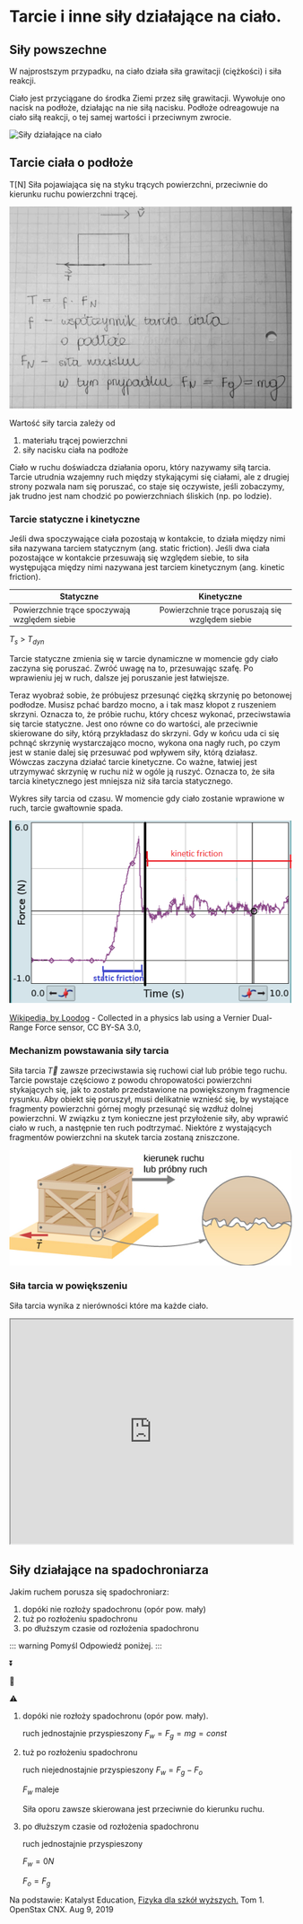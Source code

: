 # Tarcie i inne siły działające na ciało.

## Siły powszechne

W najprostszym przypadku, na ciało działa siła grawitacji (ciężkości) i siła reakcji.

Ciało jest przyciągane do środka Ziemi przez siłę grawitacji. Wywołuje ono nacisk na podłoże, działając na nie siłą nacisku. Podłoże odreagowuje na ciało siłą reakcji, o tej samej wartości i przeciwnym zwrocie.

![Siły działające na ciało](../.vuepress/dist/dynamics/pl/sily-dzialajace-na-cialo.jpg)

## Tarcie ciała o podłoże

T[N] Siła pojawiająca się na styku trących powierzchni, przeciwnie do kierunku ruchu powierzchni trącej.

![Siła tarcia](../.vuepress/public/dynamika/sila-tarcia.jpg)

Wartość siły tarcia zależy od

1. materiału trącej powierzchni
2. siły nacisku ciała na podłoże

Ciało w ruchu doświadcza działania oporu, który nazywamy siłą tarcia. Tarcie utrudnia wzajemny ruch między stykającymi się ciałami, ale z drugiej strony pozwala nam się poruszać, co staje się oczywiste, jeśli zobaczymy, jak trudno jest nam chodzić po powierzchniach śliskich (np. po lodzie).

### Tarcie statyczne i kinetyczne

Jeśli dwa spoczywające ciała pozostają w kontakcie, to działa między nimi siła nazywana tarciem statycznym (ang. static friction). Jeśli dwa ciała pozostające w kontakcie przesuwają się względem siebie, to siła występująca między nimi nazywana jest tarciem kinetycznym (ang. kinetic friction).

| Statyczne                                     |                    Kinetyczne                    |
| --------------------------------------------- | :----------------------------------------------: |
| Powierzchnie trące spoczywają względem siebie | Powierzchnie trące poruszają się względem siebie |

$T_s$ > $T_{dyn}$

Tarcie statyczne zmienia się w tarcie dynamiczne w momencie gdy ciało zaczyna się poruszać. Zwróć uwagę na to, przesuwając szafę. Po wprawieniu jej w ruch, dalsze jej poruszanie jest łatwiejsze.

Teraz wyobraź sobie, że próbujesz przesunąć ciężką skrzynię po betonowej podłodze. Musisz pchać bardzo mocno, a i tak masz kłopot z ruszeniem skrzyni. Oznacza to, że próbie ruchu, który chcesz wykonać, przeciwstawia się tarcie statyczne. Jest ono równe co do wartości, ale przeciwnie skierowane do siły, którą przykładasz do skrzyni. Gdy w końcu uda ci się pchnąć skrzynię wystarczająco mocno, wykona ona nagły ruch, po czym jest w stanie dalej się przesuwać pod wpływem siły, którą działasz. Wówczas zaczyna działać tarcie kinetyczne. Co ważne, łatwiej jest utrzymywać skrzynię w ruchu niż w ogóle ją ruszyć. Oznacza to, że siła tarcia kinetycznego jest mniejsza niż siła tarcia statycznego.

Wykres siły tarcia od czasu. W momencie gdy ciało zostanie wprawione w ruch, tarcie gwałtownie spada.

![Wykres, tarcie statyczne i kinetyczne](../.vuepress/public/dynamika/tarcie-statyczne-kinetyczne.png)

[Wikipedia, by Loodog](https://en.wikipedia.org/w/index.php?curid=44320554) - Collected in a physics lab using a Vernier Dual-Range Force sensor, CC BY-SA 3.0,

### Mechanizm powstawania siły tarcia

Siła tarcia $\vec T$ zawsze przeciwstawia się ruchowi ciał lub próbie tego ruchu. Tarcie powstaje częściowo z powodu chropowatości powierzchni stykających się, jak to zostało przedstawione na powiększonym fragmencie rysunku. Aby obiekt się poruszył, musi delikatnie wznieść się, by wystające fragmenty powierzchni górnej mogły przesunąć się wzdłuż dolnej powierzchni. W związku z tym konieczne jest przyłożenie siły, aby wprawić ciało w ruch, a następnie ten ruch podtrzymać. Niektóre z wystających fragmentów powierzchni na skutek tarcia zostaną zniszczone.

![Siły działające na ciało](../.vuepress/public/dynamika/sila-tarcia-skrzynia.jpg)

### Siła tarcia w powiększeniu

Siła tarcia wynika z nierówności które ma każde ciało.

<iframe src="https://phet.colorado.edu/sims/html/friction/latest/friction_pl.html" width="100%" height="400" scrolling="no" allowfullscreen></iframe>

## Siły działające na spadochroniarza

Jakim ruchem porusza się spadochroniarz:

1. dopóki nie rozłoży spadochronu (opór pow. mały)
2. tuż po rozłożeniu spadochronu
3. po dłuższym czasie od rozłożenia spadochronu

::: warning Pomyśl
Odpowiedź poniżej.
:::

:arrow_double_down:

:arrow_down_small:

:warning:

1. dopóki nie rozłoży spadochronu (opór pow. mały).

   ruch jednostajnie przyspieszony
   $F_w = F_g = mg = const$

2. tuż po rozłożeniu spadochronu

   ruch niejednostajnie przyspieszony
   $F_w = F_g - F_o$

   $F_w$ maleje

   Siła oporu zawsze skierowana jest przeciwnie do kierunku ruchu.

3. po dłuższym czasie od rozłożenia spadochronu

   ruch jednostajnie przyspieszony

   $F_w = 0N$

   $F_o = F_g$

Na podstawie: Katalyst Education, [Fizyka dla szkół wyższych.](http://cnx.org/contents/4eaa8f03-88a8-485a-a777-dd3602f6c13e@1.144) Tom 1. OpenStax CNX. Aug 9, 2019
